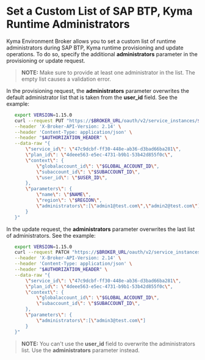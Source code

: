 # Set a Custom List of SAP BTP, Kyma Runtime Administrators

Kyma Environment Broker allows you to set a custom list of runtime administrators during SAP BTP, Kyma runtime provisioning and update operations.
To do so, specify the additional **administrators** parameter in the provisioning or update request.
>**NOTE:** Make sure to provide at least one administrator in the list. The empty list causes a validation error.

In the provisioning request, the **administrators** parameter overwrites the default administrator list that is taken from the **user_id** field.
See the example:

```bash
   export VERSION=1.15.0
   curl --request PUT "https://$BROKER_URL/oauth/v2/service_instances/$INSTANCE_ID?accepts_incomplete=true" \
   --header 'X-Broker-API-Version: 2.14' \
   --header 'Content-Type: application/json' \
   --header "$AUTHORIZATION_HEADER" \
   --data-raw "{
       \"service_id\": \"47c9dcbf-ff30-448e-ab36-d3bad66ba281\",
       \"plan_id\": \"4deee563-e5ec-4731-b9b1-53b42d855f0c\",
       \"context\": {
           \"globalaccount_id\": \"$GLOBAL_ACCOUNT_ID\",
           \"subaccount_id\": \"$SUBACCOUNT_ID\",
           \"user_id\": \"$USER_ID\",
       },
       \"parameters\": {
           \"name\": \"$NAME\",
           \"region\": \"$REGION\",
           \"administrators\":[\"admin1@test.com\",\"admin2@test.com\"]
       }
   }"
```

In the update request, the **administrators** parameter overwrites the last list of administrators.
See the example:

```bash
   export VERSION=1.15.0
   curl --request PATCH "https://$BROKER_URL/oauth/v2/service_instances/$INSTANCE_ID?accepts_incomplete=true" \
   --header 'X-Broker-API-Version: 2.14' \
   --header 'Content-Type: application/json' \
   --header "$AUTHORIZATION_HEADER" \
   --data-raw "{
       \"service_id\": \"47c9dcbf-ff30-448e-ab36-d3bad66ba281\",
       \"plan_id\": \"4deee563-e5ec-4731-b9b1-53b42d855f0c\",
       \"context\": {
           \"globalaccount_id\": \"$GLOBAL_ACCOUNT_ID\",
           \"subaccount_id\": \"$SUBACCOUNT_ID\",
       },
       \"parameters\": {
           \"administrators\":[\"admin3@test.com\"]
       }
   }"
```

>**NOTE:** You can't use the **user_id** field to overwrite the administrators list. Use the **administrators** parameter instead.

